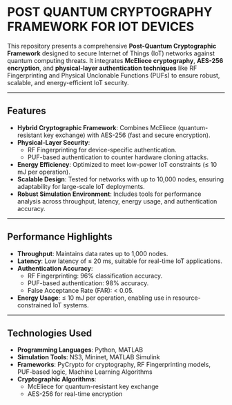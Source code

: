# POST QUANTUM CRYPTOGRAPHY FRAMEWORK FOR IOT DEVICES


This repository presents a comprehensive **Post-Quantum Cryptographic Framework** designed to secure Internet of Things (IoT) networks against quantum computing threats. It integrates **McEliece cryptography**, **AES-256 encryption**, and **physical-layer authentication techniques** like RF Fingerprinting and Physical Unclonable Functions (PUFs) to ensure robust, scalable, and energy-efficient IoT security.

---

## Features

- **Hybrid Cryptographic Framework**: Combines McEliece (quantum-resistant key exchange) with AES-256 (fast and secure encryption).
- **Physical-Layer Security**:
  - RF Fingerprinting for device-specific authentication.
  - PUF-based authentication to counter hardware cloning attacks.
- **Energy Efficiency**: Optimized to meet low-power IoT constraints (≤ 10 mJ per operation).
- **Scalable Design**: Tested for networks with up to 10,000 nodes, ensuring adaptability for large-scale IoT deployments.
- **Robust Simulation Environment**: Includes tools for performance analysis across throughput, latency, energy usage, and authentication accuracy.

---

## Performance Highlights

- **Throughput**: Maintains data rates up to 1,000 nodes.
- **Latency**: Low latency of ≤ 20 ms, suitable for real-time IoT applications.
- **Authentication Accuracy**:
  - RF Fingerprinting: 96% classification accuracy.
  - PUF-based authentication: 98% accuracy.
  - False Acceptance Rate (FAR): < 0.05.
- **Energy Usage**: ≤ 10 mJ per operation, enabling use in resource-constrained IoT systems.

---

## Technologies Used

- **Programming Languages**: Python, MATLAB
- **Simulation Tools**: NS3, Mininet, MATLAB Simulink
- **Frameworks**: PyCrypto for cryptography, RF Fingerprinting models, PUF-based logic, Machine Learning Algorithms
- **Cryptographic Algorithms**:
  - McEliece for quantum-resistant key exchange
  - AES-256 for real-time encryption

